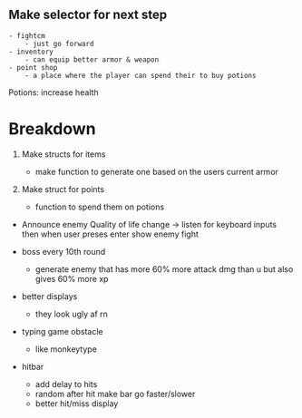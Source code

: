 




##  Make selector for next step
    - fightcm
        - just go forward
    - inventory
        - can equip better armor & weapon
    - point shop 
        - a place where the player can spend their to buy potions


Potions:
increase health


# Breakdown

1. Make structs for items
    - make function to generate one based on the users current armor


2. Make struct for points 
    - function to spend them on potions 



- Announce enemy
    Quality of life change -> listen for keyboard inputs then when user preses enter show enemy fight


- boss every 10th round
    - generate enemy that has more 60% more attack dmg than u but also gives 60% more xp

- better displays 
    - they look ugly af rn


- typing game obstacle
    - like monkeytype 

- hitbar
    - add delay to hits 
    - random after hit make bar go faster/slower
    - better hit/miss display